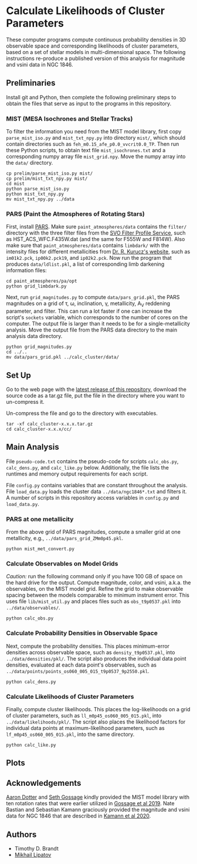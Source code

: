 # Calculate Likelihoods of Cluster Parameters

These computer programs compute continuous probability densities in 3D observable space and corresponding likelihoods of cluster parameters, based on a set of stellar models in multi-dimensional space. The following instructions re-produce a published version of this analysis for magnitude and vsini data in NGC 1846.

## Preliminaries

Install git and Python, then complete the following preliminary steps to obtain the files that serve as input to the programs in this repository.

### MIST (MESA Isochrones and Stellar Tracks)

To filter the information you need from the MIST model library, first copy `parse_mist_iso.py` and `mist_txt_npy.py` into directory `mist/`, which should contain directories such as `feh_m0.15_afe_p0.0_vvcrit0.0_TP`. Then run these Python scripts, to obtain text file `mist_isochrones.txt` and a corresponding numpy array file `mist_grid.npy`. Move the numpy array into the `data/` directory.

```
cp prelim/parse_mist_iso.py mist/
cp prelim/mist_txt_npy.py mist/
cd mist
python parse_mist_iso.py
python mist_txt_npy.py
mv mist_txt_npy.py ../data
``` 

### PARS (Paint the Atmospheres of Rotating Stars)

First, install [PARS](https://github.com/mlipatov/paint_atmospheres). Make sure `paint_atmospheres/data` contains the `filter/` directory with the three filter files from the [SVO Filter Profile Service](http://svo2.cab.inta-csic.es/theory/fps/), such as HST_ACS_WFC.F435W.dat (and the same for F555W and F814W). Also make sure that `paint_atmospheres/data` contains `limbdark/` with the intensity files for different metallicities from [Dr. R. Kurucz's website](http://kurucz.harvard.edu/grids.html), such as `im01k2.pck`, `ip00k2.pck19`, and `ip02k2.pck`. Now run the program that produces `data/ldlist.pkl`, a list of corresponding limb darkening information files:

```
cd paint_atmospheres/pa/opt
python grid_limbdark.py
```

Next, run `grid_magnitudes.py` to compute `data/pars_grid.pkl`, the PARS magnitudes on a grid of &tau;, &omega;, inclination, &gamma;, metallicity, A<sub>V</sub> reddening parameter, and filter. This can run a lot faster if one can increase the script's `sockets` variable, which corresponds to the number of cores on the computer. The output file is larger than it needs to be for a single-metallicity analysis. Move the output file from the PARS data directory to the main analysis data directory.

```
python grid_magnitudes.py
cd ../..
mv data/pars_grid.pkl ../calc_cluster/data/
```

## Set Up

Go to the web page with the [latest release of this repository](https://github.com/mlipatov/calc_cluster/releases/latest), download the source code as a tar.gz file, put the file in the directory where you want to un-compress it.

Un-compress the file and go to the directory with executables.

```
tar -xf calc_cluster-x.x.x.tar.gz
cd calc_cluster-x.x.x/cc/
```

## Main Analysis

File `pseudo-code.txt` contains the pseudo-code for scripts `calc_obs.py`, `calc_dens.py`, and `calc_like.py` below. Additionally, the file lists the runtimes and memory output requirements for each script.

File `config.py` contains variables that are constant throughout the analysis. File `load_data.py` loads the cluster data `../data/ngc1846*.txt` and filters it. A number of scripts in this repository access variables in `config.py` and `load_data.py`.

### PARS at one metallicity

From the above grid of PARS magnitudes, compute a smaller grid at one metallicity, e.g., `../data/pars_grid_ZMm0p45.pkl`.

```
python mist_met_convert.py
```

### Calculate Observables on Model Grids

*Caution:* run the following command only if you have 100 GB of space on the hard drive for the output.
Compute magnitude, color, and vsini, a.k.a. the observables, on the MIST model grid. Refine the grid to make observable spacing between the models comparable to minimum instrument error. This uses file `lib/mist_util.py` and places files such as `obs_t9p0537.pkl` into `../data/observables/`.

```
python calc_obs.py
```

### Calculate Probability Densities in Observable Space

Next, compute the probability densities. This places minimum-error densities across observable space, such as `density_t9p0537.pkl`, into `../data/densities/pkl/`. The script also produces the individual data point densities, evaluated at each data point's observables, such as `../data/points/points_os060_005_015_t9p0537_9p2550.pkl`.

```
python calc_dens.py
```

### Calculate Likelihoods of Cluster Parameters

Finally, compute cluster likelihoods. This places the log-likelihoods on a grid of cluster parameters, such as `ll_m0p45_os060_005_015.pkl`, into `../data/likelihoods/pkl/`. The script also places the likelihood factors for individual data points at maximum-likelihood parameters, such as `lf_m0p45_os060_005_015.pkl`, into the same directory.

```
python calc_like.py
```

## Plots

## Acknowledgements

[Aaron Dotter](https://github.com/aarondotter) and [Seth Gossage](https://sgossage.github.io/) kindly provided the MIST model library with ten rotation rates that were earlier utilized in [Gossage et al 2019](https://ui.adsabs.harvard.edu/abs/2019ApJ...887..199G/abstract). 
Nate Bastian and Sebastian Kamann graciously provided the magnitude and vsini data for NGC 1846 that are described in [Kamann et al 2020](https://ui.adsabs.harvard.edu/abs/2020MNRAS.492.2177K/abstract).


## Authors

* Timothy D. Brandt
* [Mikhail Lipatov](https://github.com/mlipatov/)